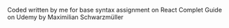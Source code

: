 Coded written by me for base syntax assignment on React Complet Guide on Udemy by Maximilian Schwarzmüller
